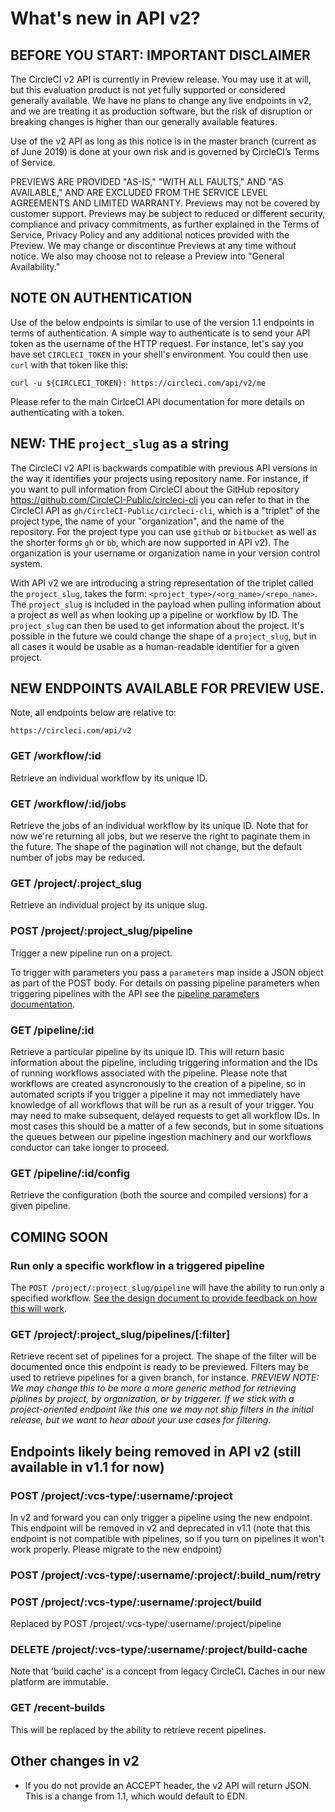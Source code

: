 
# What's new in API v2?

## BEFORE YOU START: IMPORTANT DISCLAIMER
The CircleCI v2 API is currently in Preview release. You may use it at will, but this evaluation product is not yet fully supported or considered generally available. We have no plans to change any live endpoints in v2, and we are treating it as production software, but the risk of disruption or breaking changes is higher than our generally available features.

Use of the v2 API as long as this notice is in the master branch (current as of June 2019) is done at your own risk and is governed by CircleCI’s Terms of Service.

PREVIEWS ARE PROVIDED "AS-IS," "WITH ALL FAULTS," AND "AS AVAILABLE," AND ARE EXCLUDED FROM THE SERVICE LEVEL AGREEMENTS AND LIMITED WARRANTY. Previews may not be covered by customer support. Previews may be subject to reduced or different security, compliance and privacy commitments, as further explained in the Terms of Service, Privacy Policy and any additional notices provided with the Preview. We may change or discontinue Previews at any time without notice. We also may choose not to release a Preview into "General Availability."

## NOTE ON AUTHENTICATION
Use of the below endpoints is similar to use of the version 1.1 endpoints in terms of authentication. A simple way to authenticate is to send your API token as the username of the HTTP request. For instance, let's say you have set `CIRCLECI_TOKEN` in your shell's environment. You could then use `curl` with that token like this:

`curl -u ${CIRCLECI_TOKEN}: https://circleci.com/api/v2/me`

Please refer to the main CirlceCI API documentation for more details on authenticating with a token.

##  NEW: THE `project_slug` as a string
The CircleCI v2 API is backwards compatible with previous API versions in the way it identifies your projects using repository name. For instance, if you want to pull information from CircleCI about the GitHub repository <https://github.com/CircleCI-Public/circleci-cli> you can refer to that in the CircleCI API as `gh/CircleCI-Public/circleci-cli`, which is a "triplet" of the project type, the name of your "organization", and the name of the repository. For the project type you can use `github` or `bitbucket` as well as the shorter forms `gh` or `bb`, which are now supported in API v2). The organization is your username or organization name in your version control system.

With API v2 we are introducing a string representation of the triplet called the `project_slug`, takes the form: `<project_type>/<org_name>/<repo_name>`. The `project_slug` is included in the payload when pulling information about a project as well as when looking up a pipeline or workflow by ID. The `project_slug` can then be used to get information about the project. It's possible in the future we could change the shape of a `project_slug`, but in all cases it would be usable as a human-readable identifier for a given project.

## NEW ENDPOINTS AVAILABLE FOR PREVIEW USE.
Note, all endpoints below are relative to:

`https://circleci.com/api/v2`

### GET /workflow/:id
Retrieve an individual workflow by its unique ID.

### GET /workflow/:id/jobs
Retrieve the jobs of an individual workflow by its unique ID. Note that for now we're returning all jobs, but we reserve the right to paginate them in the future. The shape of the pagination will not change, but the default number of jobs may be reduced.

### GET /project/:project_slug
Retrieve an individual project by its unique slug.

### POST /project/:project_slug/pipeline
Trigger a new pipeline run on a project.

To trigger with parameters you pass a `parameters` map inside a JSON object as part of the POST body. For details on passing pipeline parameters when triggering pipelines with the API see the [pipeline parameters documentation](pipeline-parameters.md).

### GET /pipeline/:id
Retrieve a particular pipeline by its unique ID. This will return basic information about the pipeline, including triggering information and the IDs of running workflows associated with the pipeline. Please note that workflows are created asyncronously to the creation of a pipeline, so in automated scripts if you trigger a pipeline it may not immediately have knowledge of all workflows that will be run as a result of your trigger. You may need to make subsequent, delayed requests to get all workflow IDs. In most cases this should be a matter of a few seconds, but in some situations the queues between our pipeline ingestion machinery and our workflows conductor can take longer to proceed.

### GET /pipeline/:id/config
Retrieve the configuration (both the source and compiled versions) for a given pipeline.

## COMING SOON 
### Run only a specific workflow in a triggered pipeline
The `POST /project/:project_slug/pipeline` will have the ability to run only a specified workflow. [See the design document to provide feedback on how this will work](../designs-for-feedback/trigger-workflows-in-pipeline.md).

### GET /project/:project_slug/pipelines/[:filter]
Retrieve recent set of pipelines for a project. The shape of the filter will be documented once this endpoint is ready to be previewed. Filters may be used to retrieve pipelines for a given branch, for instance. _PREVIEW NOTE: We may change this to be more a more generic method for retrieving piplines by project, by organization, or by triggerer. If we stick with a project-oriented endpoint like this one we may not ship filters in the initial release, but we want to hear about your use cases for filtering._

## Endpoints likely being removed in API v2 (still available in v1.1 for now)
### POST    /project/:vcs-type/:username/:project
In v2 and forward you can only trigger a pipeline using the new endpoint. This endpoint will be removed in v2 and deprecated in v1.1 (note that this endpoint is not compatible with pipelines, so if you turn on pipelines it won't work properly. Please migrate to the new endpoint)

### POST    /project/:vcs-type/:username/:project/:build_num/retry

### POST    /project/:vcs-type/:username/:project/build
Replaced by POST /project/:vcs-type/:username/:project/pipeline

### DELETE  /project/:vcs-type/:username/:project/build-cache
Note that 'build cache' is a concept from legacy CircleCI. Caches in our new platform are immutable.

### GET /recent-builds
This will be replaced by the ability to retrieve recent pipelines.

## Other changes in v2
* If you do not provide an ACCEPT header, the v2 API will return JSON. This is a change from 1.1, which would default to EDN.
